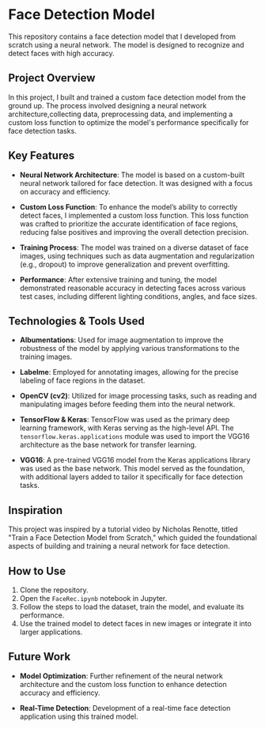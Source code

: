 # Face Detection Model

This repository contains a face detection model that I developed from scratch using a neural network. The model is designed to recognize and detect faces with high accuracy.

## Project Overview

In this project, I built and trained a custom face detection model from the ground up. The process involved designing a neural network architecture,collecting data, preprocessing data, and implementing a custom loss function to optimize the model's performance specifically for face detection tasks.

## Key Features

- **Neural Network Architecture**: The model is based on a custom-built neural network tailored for face detection. It was designed with a focus on accuracy and efficiency.

- **Custom Loss Function**: To enhance the model’s ability to correctly detect faces, I implemented a custom loss function. This loss function was crafted to prioritize the accurate identification of face regions, reducing false positives and improving the overall detection precision.

- **Training Process**: The model was trained on a diverse dataset of face images, using techniques such as data augmentation and regularization (e.g., dropout) to improve generalization and prevent overfitting.

- **Performance**: After extensive training and tuning, the model demonstrated reasonable accuracy in detecting faces across various test cases, including different lighting conditions, angles, and face sizes.

## Technologies & Tools Used

- **Albumentations**: Used for image augmentation to improve the robustness of the model by applying various transformations to the training images.
  
- **Labelme**: Employed for annotating images, allowing for the precise labeling of face regions in the dataset.

- **OpenCV (cv2)**: Utilized for image processing tasks, such as reading and manipulating images before feeding them into the neural network.

- **TensorFlow & Keras**: TensorFlow was used as the primary deep learning framework, with Keras serving as the high-level API. The `tensorflow.keras.applications` module was used to import the VGG16 architecture as the base network for transfer learning.

- **VGG16**: A pre-trained VGG16 model from the Keras applications library was used as the base network. This model served as the foundation, with additional layers added to tailor it specifically for face detection tasks.

## Inspiration

This project was inspired by a tutorial video by Nicholas Renotte, titled "Train a Face Detection Model from Scratch," which guided the foundational aspects of building and training a neural network for face detection.

## How to Use

1. Clone the repository.
2. Open the `FaceRec.ipynb` notebook in Jupyter.
3. Follow the steps to load the dataset, train the model, and evaluate its performance.
4. Use the trained model to detect faces in new images or integrate it into larger applications.

## Future Work

- **Model Optimization**: Further refinement of the neural network architecture and the custom loss function to enhance detection accuracy and efficiency.

- **Real-Time Detection**: Development of a real-time face detection application using this trained model.
